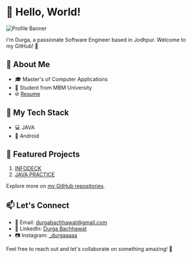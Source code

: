 # 👋 Hello, World!

![Profile Banner](https://user-images.githubusercontent.com/36594527/117921831-c3d32c80-b334-11eb-8bab-a423ac34272a.png)

I'm Durga, a passionate Software Engineer based in Jodhpur. Welcome to my GitHub! 🚀

## 🌱 About Me

- 🎓 Master's of Computer Applications
- 💼 Student from MBM University
- 🌐 [Resume]()

## 🚀 My Tech Stack

- 💻 JAVA
- 🤖 Android

## 🌟 Featured Projects

1. [INFODECK](https://github.com/itsdyash/INFODECK)
2. [JAVA PRACTICE]()

Explore more on [my GitHub repositories](https://github.com/itschikki).

## 📫 Let's Connect

- 📧 Email: durgabachhawat@gmail.com
- 💼 LinkedIn: [Durga Bachhawat](www.linkedin.com/in/durgaaaaa)
- 📷 Instagram: [_durgaaaaa](https://www.instagram.com/_durgaaaaa/)

Feel free to reach out and let's collaborate on something amazing! 🤝
